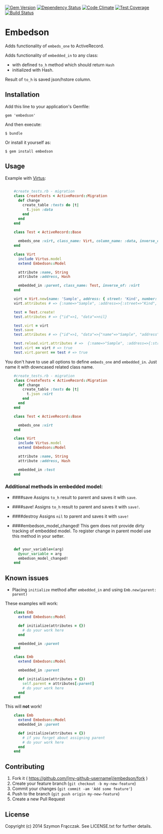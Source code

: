 [![Gem Version](https://badge.fury.io/rb/embedson.svg)](http://badge.fury.io/rb/embedson)
[![Dependency Status](https://gemnasium.com/sufleR/embedson.svg)](https://gemnasium.com/sufleR/embedson)
[![Code Climate](https://codeclimate.com/github/sufleR/embedson/badges/gpa.svg)](https://codeclimate.com/github/sufleR/embedson)
[![Test Coverage](https://codeclimate.com/github/sufleR/embedson/badges/coverage.svg)](https://codeclimate.com/github/sufleR/embedson)
[![Build Status](https://travis-ci.org/sufleR/embedson.svg?branch=master)](https://travis-ci.org/sufleR/embedson)

# Embedson

Adds functionality of `embeds_one` to ActiveRecord.

Adds functionality of `embedded_in` to any class:

- with defined `to_h` method which should return `Hash` 
- initialized with Hash.

Result of `to_h` is saved json/hstore column.


## Installation

Add this line to your application's Gemfile:

    gem 'embedson'

And then execute:

    $ bundle

Or install it yourself as:

    $ gem install embedson

## Usage

Example with [Virtus](https://github.com/solnic/virtus):

```RUBY
	
	#create_tests.rb - migration
	class CreateTests < ActiveRecord::Migration
	  def change
	    create_table :tests do |t|
	      t.json :data
	    end
	  end
	end
	
	class Test < ActiveRecord::Base

	  embeds_one :virt, class_name: Virt, column_name: :data, inverse_of: :parent
	end

	class Virt
	  include Virtus.model
	  extend Embedson::Model

	  attribute :name, String
	  attribute :address, Hash

	  embedded_in :parent, class_name: Test, inverse_of: :virt
	end

	virt = Virt.new(name: 'Sample', address: { street: 'Kind', number: '33' })
	virt.attributes # => {:name=>"Sample", :address=>{:street=>"Kind", :number=>"33"}}

	test = Test.create!
	test.attributes # => {"id"=>1, "data"=>nil}

	test.virt = virt
	test.save
	test.attributes # => {"id"=>1, "data"=>{"name"=>"Sample", "address"=>{"street"=>"Kind", "number"=>"33"}}

	test.reload.virt.attributes # =>  {:name=>"Sample", :address=>{:street=>"Kind", :number=>"33"}}
	test.virt == virt # => true
	test.virt.parent == test # => true

```

You don't have to use all options to define ```embeds_one``` and ```embedded_in```. Just name it with downcased related class name.


```RUBY
	#create_tests.rb - migration
	class CreateTests < ActiveRecord::Migration
	  def change
	    create_table :tests do |t|
	      t.json :virt
	    end
	  end
	end

	class Test < ActiveRecord::Base

	  embeds_one :virt
	end

	class Virt
	  include Virtus.model
	  extend Embedson::Model

	  attribute :name, String
	  attribute :address, Hash

	  embedded_in :test
	end
```

### Additional methods in embedded model:

- ####save
	Assigns ```to_h``` result to parent and saves it with ```save```.

- ####save!
	Assigns ```to_h``` result to parent and saves it with ```save!```.

- ####destroy
	Assigns ```nil``` to parent and saves it with ```save!```

- ####embedson_model_changed!
	This gem does not provide dirty tracking of embedded model. To register change in parent model use this method in your setter.


```RUBY

	def your_variable=(arg)
	  @your_variable = arg
	  embedson_model_changed!
	end

```

## Known issues

- Placing ```initialize``` method after ```embedded_in``` and using ```Emb.new(parent: parent)```

These examples will work:

```RUBY
	class Emb
	  extend Embedson::Model

	  def initialize(attributes = {})
	    # do your work here
	  end

	  embedded_in :parent
	end
```

```RUBY
	class Emb
	  extend Embedson::Model

	  embedded_in :parent

	  def initialize(attributes = {})
	    self.parent = attributes[:parent]
	    # do your work here
	  end
	end
``` 

This will **not** work!

```RUBY
	class Emb
	  extend Embedson::Model
	  embedded_in :parent

	  def initialize(attributes = {})
	    # if you forget about assigning parent
	    # do your work here
	  end
	end

```


## Contributing

1. Fork it ( https://github.com/[my-github-username]/embedson/fork )
2. Create your feature branch (`git checkout -b my-new-feature`)
3. Commit your changes (`git commit -am 'Add some feature'`)
4. Push to the branch (`git push origin my-new-feature`)
5. Create a new Pull Request

## License

Copyright (c) 2014 Szymon Frącczak. See LICENSE.txt for further details.
